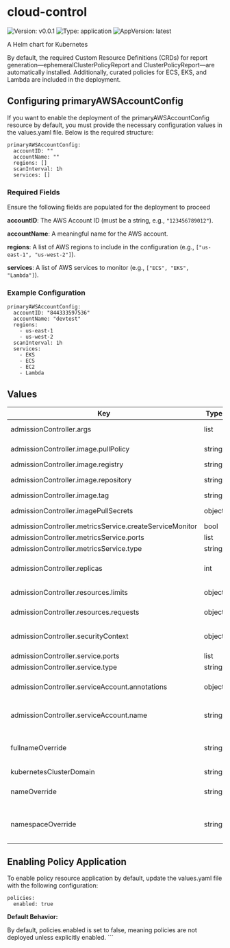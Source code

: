# cloud-control

![Version: v0.0.1](https://img.shields.io/badge/Version-v0.0.1-informational?style=flat-square) ![Type: application](https://img.shields.io/badge/Type-application-informational?style=flat-square) ![AppVersion: latest](https://img.shields.io/badge/AppVersion-latest-informational?style=flat-square)

A Helm chart for Kubernetes

By default, the required Custom Resource Definitions (CRDs) for report generation—ephemeralClusterPolicyReport and ClusterPolicyReport—are automatically installed. Additionally, curated policies for ECS, EKS, and Lambda are included in the deployment.

## Configuring primaryAWSAccountConfig
If you want to enable the deployment of the primaryAWSAccountConfig resource by default, you must provide the necessary configuration values in the values.yaml file. Below is the required structure:

```
primaryAWSAccountConfig:
  accountID: ""
  accountName: "" 
  regions: []
  scanInterval: 1h
  services: []
```

### Required Fields

Ensure the following fields are populated for the deployment to proceed


**accountID**: The AWS Account ID (must be a string, e.g., `"123456789012"`).

**accountName**: A meaningful name for the AWS account.  

**regions**: A list of AWS regions to include in the configuration (e.g., `["us-east-1", "us-west-2"]`).

**services**: A list of AWS services to monitor (e.g., `["ECS", "EKS", "Lambda"]`).


### Example Configuration

```
primaryAWSAccountConfig:
  accountID: "844333597536"
  accountName: "devtest"
  regions:
    - us-east-1
    - us-west-2
  scanInterval: 1h
  services:
    - EKS
    - ECS
    - EC2
    - Lambda
```

## Values

| Key | Type | Default | Description |
|-----|------|---------|-------------|
| admissionController.args | list | `["--metrics-bind-address=:8080","--leader-elect","--health-probe-bind-address=:8081"]` | Container arguments |
| admissionController.image.pullPolicy | string | `"IfNotPresent"` | Image pull policy |
| admissionController.image.registry | string | `"ghcr.io"` | Image registry |
| admissionController.image.repository | string | `"nirmata/cloud-admission-controller"` | Image repository |
| admissionController.image.tag | string | `"latest"` | Image tag |
| admissionController.imagePullSecrets | object | `{}` | Image pull secrets |
| admissionController.metricsService.createServiceMonitor | bool | `false` | Create service. |
| admissionController.metricsService.ports | list | `[{"name":"http","port":8080,"protocol":"TCP","targetPort":8080}]` | Service ports |
| admissionController.metricsService.type | string | `"ClusterIP"` | Service type |
| admissionController.replicas | int | `nil` | Desired number of pods |
| admissionController.resources.limits | object | `{"cpu":"500m","memory":"128Mi"}` | Pod resource limits |
| admissionController.resources.requests | object | `{"cpu":"10m","memory":"64Mi"}` | Pod resource requests |
| admissionController.securityContext | object | `{"allowPrivilegeEscalation":false,"capabilities":{"drop":["ALL"]},"privileged":false,"readOnlyRootFilesystem":true,"runAsNonRoot":true,"seccompProfile":{"type":"RuntimeDefault"}}` | Container security context |
| admissionController.service.ports | list | `[{"name":"http","port":8443,"protocol":"TCP","targetPort":"http-proxy-svc"}]` | Service ports |
| admissionController.service.type | string | `"ClusterIP"` | Service type |
| admissionController.serviceAccount.annotations | object | `{}` | Annotations for the ServiceAccount |
| admissionController.serviceAccount.name | string | `nil` | The ServiceAccount name |
| fullnameOverride | string | `nil` | Override the expanded name of the chart |
| kubernetesClusterDomain | string | `"cluster.local"` |  |
| nameOverride | string | `nil` | Override the name of the chart |
| namespaceOverride | string | `nil` | Override the namespace the chart deploys to |


## Enabling Policy Application
To enable policy resource application by default, update the values.yaml file with the following configuration:
```
policies:
  enabled: true
```
**Default Behavior:**

By default, policies.enabled is set to false, meaning policies are not deployed unless explicitly enabled. ```